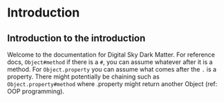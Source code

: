 # Introduction

## Introduction to the introduction

Welcome to the documentation for Digital Sky Dark Matter. For reference docs, `Object#method` if there is a `#`, you can assume whatever after it is a method. For `Object.property` you can assume what comes after the `.` is a property. There might potentially be chaining such as `Object.property#method` where .property might return another Object \(ref: OOP programming\).





